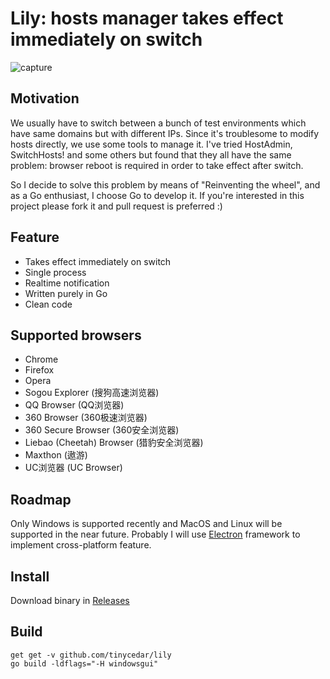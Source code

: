 # Lily: hosts manager takes effect immediately on switch

![capture](https://cloud.githubusercontent.com/assets/8019222/18225305/4a399b78-7222-11e6-8e1e-9e0037c63d2b.PNG)

## Motivation
We usually have to switch between a bunch of test environments which have same domains but with different IPs.
Since it's troublesome to modify hosts directly, we use some tools to manage it.
I've tried HostAdmin, SwitchHosts! and some others but found that they all have the same problem: browser reboot
is required in order to take effect after switch.

So I decide to solve this problem by means of "Reinventing the wheel", and as a Go enthusiast, I choose Go to develop it.
If you're interested in this project please fork it and pull request is preferred :)

## Feature
* Takes effect immediately on switch
* Single process
* Realtime notification 
* Written purely in Go
* Clean code

## Supported browsers
* Chrome
* Firefox
* Opera
* Sogou Explorer (搜狗高速浏览器)
* QQ Browser (QQ浏览器)
* 360 Browser (360极速浏览器)
* 360 Secure Browser (360安全浏览器)
* Liebao (Cheetah) Browser (猎豹安全浏览器)
* Maxthon (遨游)
* UC浏览器 (UC Browser)

## Roadmap
Only Windows is supported recently and MacOS and Linux will be supported in the near future.
Probably I will use [Electron](http://electron.atom.io/) framework to implement cross-platform feature.

## Install
Download binary in [Releases](https://github.com/tinycedar/lily/releases)

## Build
```
get get -v github.com/tinycedar/lily
go build -ldflags="-H windowsgui"
```
